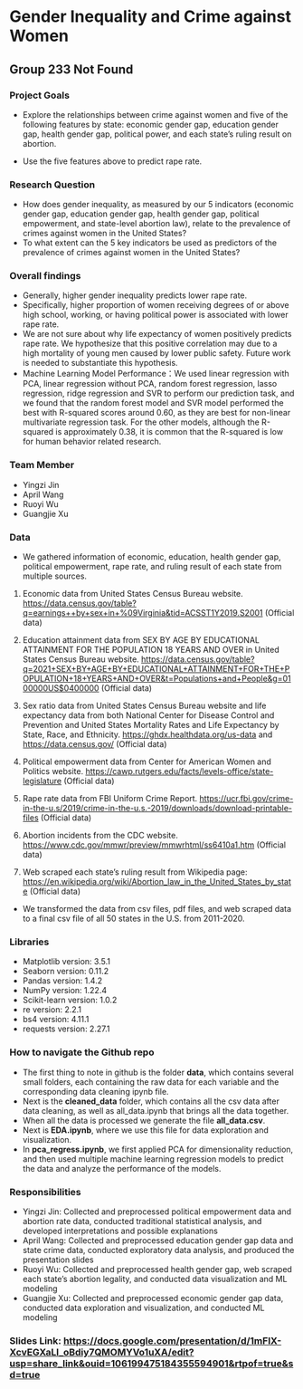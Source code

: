 # Gender Inequality and Crime against Women
## Group 233 Not Found

### Project Goals

* Explore the relationships between crime against women and five of the following features by state: economic gender gap, education gender gap, health gender gap, political power, and each state’s ruling result on abortion.

* Use the five features above to predict rape rate.

### Research Question

* How does gender inequality, as measured by our 5 indicators (economic gender gap, education gender gap, health gender gap, political empowerment, and 
state-level abortion law), relate to the prevalence of crimes against women in the United States? 
* To what extent can the 5 key indicators be used as predictors of the prevalence of crimes against women in the United States?

### Overall findings

* Generally, higher gender inequality predicts lower rape rate.
* Specifically, higher proportion of women receiving degrees of or above high school, working, or having political power is associated with lower rape rate.
* We are not sure about why life expectancy of women positively predicts rape rate. We hypothesize that this positive correlation may due to a high mortality of young men caused by lower public safety. Future work is needed to substantiate this hypothesis.
* Machine Learning Model Performance：We used linear regression with PCA, linear regression without PCA, random forest regression, lasso regression, ridge regression and SVR to perform our prediction task, and we found that the random forest model and SVR model performed the best with R-squared scores around 0.60, as they are best for non-linear multivariate regression task. For the other models, although the R-squared is approximately 0.38, it is common that the R-squared is low for human behavior related research.

### Team Member
* Yingzi Jin
* April Wang
* Ruoyi Wu
* Guangjie Xu

### Data

* We gathered information of economic, education, health gender gap, political empowerment, rape rate, and ruling result of each state from multiple sources. 

1. Economic data from United States Census Bureau website. https://data.census.gov/table?q=earnings++by+sex+in+%09Virginia&tid=ACSST1Y2019.S2001 (Official data)
  
2. Education attainment data from SEX BY AGE BY EDUCATIONAL ATTAINMENT FOR THE POPULATION 18 YEARS AND OVER in United States Census Bureau website. https://data.census.gov/table?q=2021+SEX+BY+AGE+BY+EDUCATIONAL+ATTAINMENT+FOR+THE+POPULATION+18+YEARS+AND+OVER&t=Populations+and+People&g=0100000US$0400000 (Official data)

3. Sex ratio data from United States Census Bureau website and life expectancy data from both National Center for Disease Control and Prevention and United States Mortality Rates and Life Expectancy by State, Race, and Ethnicity.
https://ghdx.healthdata.org/us-data and
https://data.census.gov/ (Official data)

4. Political empowerment data from Center for American Women and Politics website. 
https://cawp.rutgers.edu/facts/levels-office/state-legislature (Official data)

5. Rape rate data from FBI Uniform Crime Report.
https://ucr.fbi.gov/crime-in-the-u.s/2019/crime-in-the-u.s.-2019/downloads/download-printable-files (Official data)

6. Abortion incidents from the CDC website. 
https://www.cdc.gov/mmwr/preview/mmwrhtml/ss6410a1.htm  (Official data)
 
7. Web scraped each state’s ruling result from Wikipedia page:
https://en.wikipedia.org/wiki/Abortion_law_in_the_United_States_by_state (Official data)

* We transformed the data from csv files, pdf files, and web scraped data to a final csv file of all 50 states in the U.S. from 2011-2020.

### Libraries

* Matplotlib version: 3.5.1
* Seaborn version: 0.11.2
* Pandas version: 1.4.2
* NumPy version: 1.22.4
* Scikit-learn version: 1.0.2
* re version: 2.2.1
* bs4 version: 4.11.1
* requests version: 2.27.1

### How to navigate the Github repo

* The first thing to note in github is the folder **data**, which contains several small folders, each containing the raw data for each variable and the corresponding data cleaning ipynb file.
* Next is the **cleaned_data** folder, which contains all the csv data after data cleaning, as well as all_data.ipynb that brings all the data together.
* When all the data is processed we generate the file **all_data.csv**.
* Next is **EDA.ipynb**, where we use this file for data exploration and visualization.
* In **pca_regress.ipynb**, we first applied PCA for dimensionality reduction, and then used multiple machine learning regression models to predict the data and analyze the performance of the models.

### Responsibilities

* Yingzi Jin: Collected and preprocessed political empowerment data and abortion rate data, conducted traditional statistical analysis, and developed interpretations and possible explanations 
* April Wang: Collected and preprocessed education gender gap data and state crime data, conducted exploratory data analysis, and produced the presentation slides 
* Ruoyi Wu: Collected and preprocessed health gender gap, web scraped each state’s abortion legality, and conducted data visualization and ML modeling  
* Guangjie Xu: Collected and preprocessed economic gender gap data, conducted data exploration and visualization, and conducted ML modeling

### Slides Link: https://docs.google.com/presentation/d/1mFIX-XcvEGXaLl_oBdiy7QMOMYVo1uXA/edit?usp=share_link&ouid=106199475184355594901&rtpof=true&sd=true
